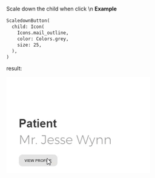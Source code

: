 Scale down the child when click \n
**Example**
```
ScaledownButton(
  child: Icon(
    Icons.mail_outline,
    color: Colors.grey,
    size: 25,
  ),
)
```

result:

![](demo.gif)
